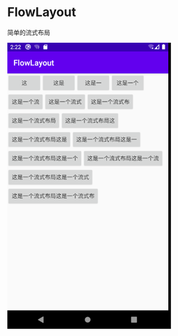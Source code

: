 # FlowLayout
简单的流式布局

![Image text](https://github.com/xunyixiangchao/FlowLayout/blob/master/app/img/flowlayou.png)